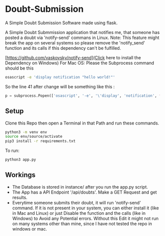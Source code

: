 # Doubt-Submission
A Simple Doubt Submission Software made using flask.

A Simple Doubt Submmission application that notifies me, that someone has posted a doubt via 'notify-send' commans in Linux.
Note: This feature might break the app on several systems so please remove the 'notify_send' function and its calls if this dependency can't be fulfilled.

[https://github.com/vaskovsky/notify-send](Click here to install the Dependency on Windows)
For Mac OS:
Please the Subprocess command should be this 
```bash
osascript -e 'display notification "hello world!"'
```

So the line 41 after change will be something like this :
```python
p = subprocess.Popen(['osascript', '-e', '\'display', 'notification', f'"{title}', f'{message}"\''])
```

## Setup
Clone this Repo then open a Terminal in that Path and run these commands.
```bash
python3 -m venv env
source env/source/activate
pip3 install -r requirements.txt
```
To run:
```bash
python3 app.py
```

## Workings
- The Database is stored in instance/ after you run the app.py script.
- The App has a API Endpoint '/api/doubts'. Make a GET Request and get results.
- Everytime someone submits their doubt, it will run 'notify-send' command. If it is not present in your system, you can either install it (like in Mac and Linux) or just Disable the function and the calls (like in Windows) to Avoid any Potential errors. Without this Edit it might not run on many systems other than mine, since I have not tested the repo in windows or mac.
